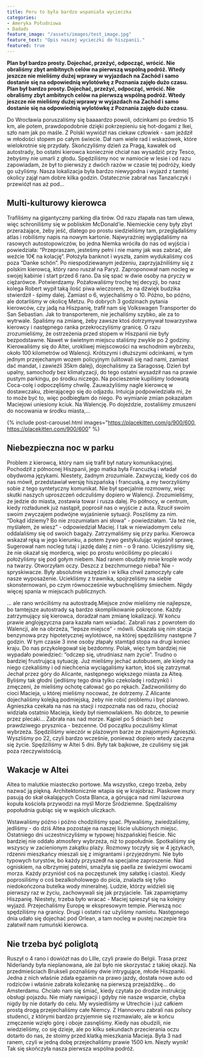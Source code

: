 ```yaml
---
title: Peru to była bardzo wspaniała wycieczka
categories:
- Ameryka Południowa
- Dadads
feature_image: "/assets/images/test_image.jpg"
feature_text: "Opis naszej wycieczki do hiszpanii."
featured: true
---
```


**Plan był bardzo prosty. Dojechać, przeżyć, odpocząć, wrócić. Nie obraliśmy zbyt ambitnych celów na pierwszą wspólną podróż. Wtedy jeszcze nie mieliśmy dużej wprawy w wyjazdach na Zachód i samo dostanie się na odpowiednią wylotówkę z Poznania zajęło dużo czasu. Plan był bardzo prosty. Dojechać, przeżyć, odpocząć, wrócić. Nie obraliśmy zbyt ambitnych celów na pierwszą wspólną podróż. Wtedy jeszcze nie mieliśmy dużej wprawy w wyjazdach na Zachód i samo dostanie się na odpowiednią wylotówkę z Poznania zajęło dużo czasu.**


<!-- more -->

Do Wrocławia poruszaliśmy się baaaardzo powoli, odcinkami po średnio 15 km, ale potem, prawdopodobnie dzięki pokrzepieniu się hot-dogami z Ikei, szło nam jak po maśle. Z Polski wywiózł nas ciekaw człowiek - sam jeździł w młodości stopem po całym świecie. Dał nam wiele rad i wskazówek, które wielokrotnie się przydały. Skończyliśmy dzień za Pragą, kawałek od autostrady, bo ostatni kierowca koniecznie chciał nas wysadzić przy Tesco, żebyśmy nie umarli z głodu. Spędziliśmy noc w namiocie w lesie i od razu zapowiadam, że był to pierwszy z dwóch razów w czasie tej podróży, kiedy go użyliśmy. Nasza lokalizacja była bardzo niewygodna i wyjazd z tamtej okolicy zajął nam dobre kilka godzin. Ostatecznie zabrał nas Tanzańczyk i przewiózł nas aż pod...

## Multi-kulturowy kierowca

Trafiliśmy na gigantyczny parking dla tirów. Od razu złapała nas tam ulewa, więc schroniliśmy się w pobliskim McDonald’ie. Niemieckie ceny były zbyt przerażające, żeby jeść, dlatego po prostu siedzieliśmy tam, przeglądaliśmy atlas i robiliśmy napis na nowym kartonie. Najwyraźniej wyglądaliśmy na rasowych autostopowiczów, bo jedna Niemka wróciła do nas od wyjścia i powiedziała: “Przepraszam, jesteśmy pełni i nie mamy jak was zabrać, ale weźcie 10€ na kolację”. Położyła banknot i wyszła, zanim wydukaliśmy coś poza “Danke schön”. Po niespodziewanym jedzeniu, zaprzyjaźniliśmy się z polskim kierowcą, który rano ruszał na Paryż. Zaproponował nam nocleg w swojej kabinie i start przed 6 rano. Da się spać w dwie osoby na pryczy w ciężarówce. Potwierdzamy. Pożałowaliśmy trochę tej decyzji, bo nasz kolega Robert wypił taką ilość piwa wieczorem, że na dźwięk budzika stwierdził - śpimy dalej. Zamiast o 6, wyjechaliśmy o 10. Późno, bo późno, ale dotarliśmy w okolicę Metzu. Po dobrych 3 godzinach pytania kierowców, czy jadą na Hiszpanię, trafił nam się Volkswagen Transporter do San Sebastian. Jak to transporterem, nie jechaliśmy szybko, ale za to wytrwale. Spaliśmy na zmianę, żeby zawsze ktoś dotrzymywał towarzystwa kierowcy i następnego ranka przekroczyliśmy granicę. O razu zrozumieliśmy, że ostrzeżenia przed stopem w Hiszpanii nie były bezpodstawne. Nawet w świetnym miejscu staliśmy zwykle po 2 godziny. Kierowaliśmy się do Altei, urokliwej miejscowości na wschodnim wybrzeżu, około 100 kilometrów od Walencji. Krótszymi i dłuższymi odcinkami, w tym jednym przejechanym wozem policyjnym (ulitowali się nad nami, zamiast dać mandat, i zawieźli 35km dalej), dojechaliśmy za Saragossę. Dzień był upalny, samochody bez klimatyzacji, do tego ostatni wysadził nas na prawie pustym parkingu, po środku niczego. Na pocieszenie kupiliśmy lodowatą Coca-colę i odpoczęliśmy chwilę. Zauważyliśmy nagle kierowcę w dostawczaku, zbierającego się do odjazdu. Intuicja podpowiedziała mi, że to może być to, więc podbiegłam do niego. Po wymianie zmian pokazałam Maciejowi uniesiony kciuk. Na Walencję. Po dojeździe, zostaliśmy zmuszeni do nocowania w środku miasta,…

{% include post-carousel.html images="https://placekitten.com/g/900/600, https://placekitten.com/900/600" %}

## Niebezpieczna noc w parku

Problem z kierowcą, który nam się trafił był natury komunikacyjnej. Pochodził z północnej Hiszpanii, jego matka była Francuzką i władał obydwoma językami. Niestety, żadnym zrozumiale. Zazwyczaj, kiedy coś do nas mówił, przedstawiał wersję hiszpańską i francuską, a my tworzyliśmy sobie z tego syntetyczny komunikat. Nie był specjalnie rozmowny, więc skutki naszych uproszczeń odczuliśmy dopiero w Walencji. Zrozumieliśmy, że jedzie do miasta, zostawia towar i rusza dalej. Po północy, w centrum, kiedy rozładunek już nastąpił, poprosił nas o wyjście z auta. Rzucił swoim swoim zwyczajem podwójne wyjaśnienie sytuacji. Poszliśmy za nim. “Dokąd idziemy? Bo nie zrozumiałam ani słowa” - powiedziałam. “Ja też nie, myślałem, że wiesz” - odpowiedział Maciej. I tak w niewiadomym celu oddalaliśmy się od swoich bagaży. Zatrzymaliśmy się przy parku. Kierowca wskazał ręką w jego kierunku, a potem żywo gestykulując wyjaśnił sprawę. Sugerował nam nocleg tutaj i jazdę dalej z nim - o 9 rano. Ucieszyliśmy się, że nie okazał się mordercą, więc po prostu wróciliśmy po plecaki i położyliśmy się pod gołym niebem. Nad ranem obudziły mnie krople wody na twarzy. Otworzyłam oczy. Deszcz z bezchmurnego nieba? Nie - spryskiwacze. Były absolutnie wszędzie i w kilka chwil zamoczyły całe nasze wyposażenie. Uciekliśmy z trawnika, spojrzeliśmy na siebie skonsternowani, po czym równocześnie wybuchnęliśmy śmiechem. Nigdy więcej spania w miejscach publicznych. 



… ale rano wróciliśmy na autostradę.Miejsce znów mieliśmy nie najlepsze, bo tamtejsze autostrady są bardzo skomplikowanie pokręcone. Każdy zatrzymujący się kierowca, doradzał nam zmianę lokalizacji. W końcu prawie anglojęzyczna para kazała nam wsiadać. Zabrali nas z powrotem do Walencji, ale na obrzeża, “lepsze miejsce” - mówili. Okazała się nim stacja benzynowa przy hipotetycznej wylotówce, na której spędziliśmy następne 7 godzin. W tym czasie 3 inne osoby złapały stamtąd stopa na drugi koniec kraju. Do nas przykolegował się bezdomny. Polak, więc tym bardziej nie wypadało powiedzieć: “odczep się, utrudniasz nam życie”. Trudno o bardziej frustrującą sytuację. Już mieliśmy jechać autobusem, ale kiedy na niego czekaliśmy i od niechcenia wyciągaliśmy karton, ktoś się zatrzymał. Jechał przez góry do Alicante, następnego większego miasta za Alteą. Byliśmy tak głodni (jedliśmy tego dnia tylko czekoladę i rodzynki) i zmęczeni, że mieliśmy ochotę całować go po rękach. Zadzwoniliśmy do cioci Macieja, u której mieliśmy nocować, że dotrzemy. Z Alicante dojechaliśmy kolejką podmiejską, żeby nie robić problemu i być planowo. Agnieszka czekała na nas na stacji i rozpoznała nas od razu, chociaż widziała ostatnio Macieja, kiedy był niemowlakiem. No dobrze, to pewnie przez plecaki… Zabrała nas nad morze. Kąpiel po 5 dniach bez prawdziwego prysznica - bezcenne. Od początku poczuliśmy klimat wybrzeża. Spędziliśmy wieczór w plażowym barze ze znajomymi Agnieszki. Wyszliśmy po 22, czyli bardzo wcześnie, ponieważ dopiero wtedy zaczyna się życie. Spędziliśmy w Altei 5 dni. Były tak bajkowe, że czuliśmy się jak poza rzeczywistością.

## Wakacje w Altei

Altea to malutkie miasteczko portowe. Ma wszystko, czego trzeba, żeby nazwać ją piękną. Architektonicznie wtapia się w krajobraz. Piaskowe mury pasują do skał okalających Costa Blanca, a górująca nad nimi lazurowa kopuła kościoła przywodzi na myśl Morze Śródziemne. Spędzaliśmy popołudnia gubiąc się w wąskich uliczkach.  

Wstawaliśmy późno i późno chodziliśmy spać. Pływaliśmy, zwiedzaliśmy, jedliśmy - do dziś Altea pozostaje na naszej liście ulubionych miejsc. Ostatniego dni uczestniczyliśmy w typowej hiszpańskiej fieście. Nic bardziej nie oddało atmosfery wybrzeża, niż to popołudnie. Spotkaliśmy się wszyscy w zacienionym zakątku plaży. Rozmowy toczyły się w 4 językach, rdzenni mieszkańcy mieszali się z imigrantami i przyjezdnymi. Nie było typowych turystów, bo każdy przyszedł na specjalne zaproszenie. Nad ogniskiem, na olbrzymiej patelni, smażyła się paella ze świeżymi owocami morza. Każdy przyniósł coś na poczęstunek (my sałatkę i ciasto). Kiedy poprosiliśmy o coś bezalkoholowego do picia, znalazła się tylko niedokończona butelka wody mineralnej. Ludzie, którzy widzieli się pierwszy raz w życiu, zachowywali się jak przyjaciele. Tak zapamiętamy Hiszpanię. Niestety, trzeba było wracać - Maciej spieszył się na kolejny wyjazd. Przejechaliśmy Europę w ekspresowym tempie. Pierwszą noc spędziliśmy na granicy. Drugi i ostatni raz użyliśmy namiotu. Następnego dnia udało się dojechać pod Orlean, a tam nocleg w pustej naczepie tira załatwił nam rumuński kierowca. 

## Nie trzeba być poliglotą

Ruszył o 4 rano i dowiózł nas do Lille, czyli prawie do Belgii. Trasa przez Niderlandy była nieplanowana, ale żal było nie skorzystać z takiej okazji. Na przedmieściach Brukseli poznaliśmy dwie intrygujące, młode Hiszpanki. Jedna z nich właśnie zdała egzamin na prawo jazdy, dostała nowe auto od rodziców i właśnie zabrała koleżankę na pierwszą przejażdżkę… do Amsterdamu. Chciało nam się śmiać, kiedy czytała po drodze instrukcję obsługi pojazdu. Nie miały nawigacji i gdyby nie nasze wsparcie, chyba nigdy by nie dotarły do celu. My wysiedliśmy w Utrechcie i już całkiem prostą drogą przejechaliśmy całe Niemcy. Z Hannoveru zabrali nas polscy studenci, z którymi bardzo przyjemnie się rozmawiało, ale w końcu zmęczenie wzięło górę i oboje zasnęliśmy. Kiedy nas obudzili, nie wiedzieliśmy, co się dzieje, ale po kilku sekundach przecierania oczu dotarło do nas, że stoimy przed klatką mieszkania Macieja. Była 3 nad ranem, czyli w jedną dobę przejechaliśmy prawie 1500 km. Niezły wynik! Tak się skończyła nasza pierwsza wspólna podróż.
